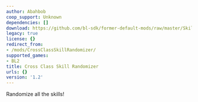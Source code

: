 ```yaml
---
author: Abahbob
coop_support: Unknown
dependencies: []
download: https://github.com/bl-sdk/former-default-mods/raw/master/SkillRandomizer/SkillRandomizer.zip
legacy: true
license: {}
redirect_from:
- /mods/CrossClassSkillRandomizer/
supported_games:
- BL2
title: Cross Class Skill Randomizer
urls: {}
version: '1.2'
---
```

Randomize all the skills!